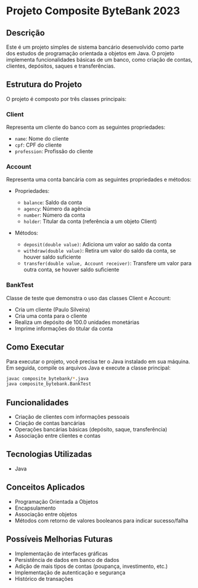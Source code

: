 # Projeto Composite ByteBank 2023

## Descrição
Este é um projeto simples de sistema bancário desenvolvido como parte dos estudos de programação orientada a objetos em Java. O projeto implementa funcionalidades básicas de um banco, como criação de contas, clientes, depósitos, saques e transferências.

## Estrutura do Projeto

O projeto é composto por três classes principais:

### Client
Representa um cliente do banco com as seguintes propriedades:
- `name`: Nome do cliente
- `cpf`: CPF do cliente
- `profession`: Profissão do cliente

### Account
Representa uma conta bancária com as seguintes propriedades e métodos:
- Propriedades:
  - `balance`: Saldo da conta
  - `agency`: Número da agência
  - `number`: Número da conta
  - `holder`: Titular da conta (referência a um objeto Client)

- Métodos:
  - `deposit(double value)`: Adiciona um valor ao saldo da conta
  - `withdraw(double value)`: Retira um valor do saldo da conta, se houver saldo suficiente
  - `transfer(double value, Account receiver)`: Transfere um valor para outra conta, se houver saldo suficiente

### BankTest
Classe de teste que demonstra o uso das classes Client e Account:
- Cria um cliente (Paulo Silveira)
- Cria uma conta para o cliente
- Realiza um depósito de 100.0 unidades monetárias
- Imprime informações do titular da conta

## Como Executar

Para executar o projeto, você precisa ter o Java instalado em sua máquina. Em seguida, compile os arquivos Java e execute a classe principal:

```bash
javac composite_bytebank/*.java
java composite_bytebank.BankTest
```

## Funcionalidades

- Criação de clientes com informações pessoais
- Criação de contas bancárias
- Operações bancárias básicas (depósito, saque, transferência)
- Associação entre clientes e contas

## Tecnologias Utilizadas

- Java

## Conceitos Aplicados

- Programação Orientada a Objetos
- Encapsulamento
- Associação entre objetos
- Métodos com retorno de valores booleanos para indicar sucesso/falha

## Possíveis Melhorias Futuras

- Implementação de interfaces gráficas
- Persistência de dados em banco de dados
- Adição de mais tipos de contas (poupança, investimento, etc.)
- Implementação de autenticação e segurança
- Histórico de transações